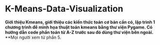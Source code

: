 # K-Means-Data-Visualization
**Giới thiệu Kmeans, giới thiệu các kiến thức toán cơ bản cần có, lập trình 1 chương trình để minh họa thuật toán kmeans bằng thư viện Pygame.
Có hướng dẫn code phần toán từ A-Z trước sau đó dùng thư viện bên ngoài.**
**Mọi người xem từ phần 5.


